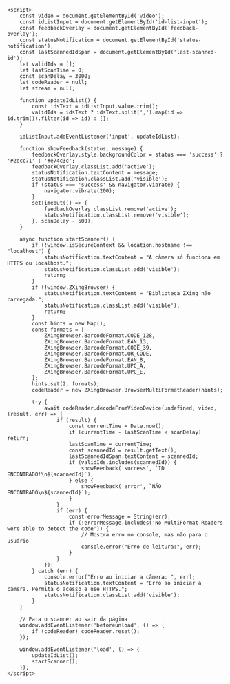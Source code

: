 <!DOCTYPE html>
<html lang="pt-br">
<head>
    <meta charset="UTF-8">
    <meta name="viewport" content="width=device-width, initial-scale=1.0, user-scalable=no">
    <title>Scanner de ID</title>
    <script src="https://cdn.tailwindcss.com"></script>
    <script src="https://cdn.jsdelivr.net/npm/@zxing/browser@latest/umd/zxing-browser.min.js"></script>
    <style>
        /* ...seu CSS permanece igual... */
    </style>
</head>
<body>
    <!-- ...seu HTML permanece igual... -->

    <script>
        const video = document.getElementById('video');
        const idListInput = document.getElementById('id-list-input');
        const feedbackOverlay = document.getElementById('feedback-overlay');
        const statusNotification = document.getElementById('status-notification');
        const lastScannedIdSpan = document.getElementById('last-scanned-id');
        let validIds = [];
        let lastScanTime = 0;
        const scanDelay = 3000;
        let codeReader = null;
        let stream = null;

        function updateIdList() {
            const idsText = idListInput.value.trim();
            validIds = idsText ? idsText.split(',').map(id => id.trim()).filter(id => id) : [];
        }

        idListInput.addEventListener('input', updateIdList);

        function showFeedback(status, message) {
            feedbackOverlay.style.backgroundColor = status === 'success' ? '#2ecc71' : '#e74c3c';
            feedbackOverlay.classList.add('active');
            statusNotification.textContent = message;
            statusNotification.classList.add('visible');
            if (status === 'success' && navigator.vibrate) {
                navigator.vibrate(200);
            }
            setTimeout(() => {
                feedbackOverlay.classList.remove('active');
                statusNotification.classList.remove('visible');
            }, scanDelay - 500);
        }

        async function startScanner() {
            if (!window.isSecureContext && location.hostname !== "localhost") {
                statusNotification.textContent = "A câmera só funciona em HTTPS ou localhost.";
                statusNotification.classList.add('visible');
                return;
            }
            if (!window.ZXingBrowser) {
                statusNotification.textContent = "Biblioteca ZXing não carregada.";
                statusNotification.classList.add('visible');
                return;
            }
            const hints = new Map();
            const formats = [
                ZXingBrowser.BarcodeFormat.CODE_128,
                ZXingBrowser.BarcodeFormat.EAN_13,
                ZXingBrowser.BarcodeFormat.CODE_39,
                ZXingBrowser.BarcodeFormat.QR_CODE,
                ZXingBrowser.BarcodeFormat.EAN_8,
                ZXingBrowser.BarcodeFormat.UPC_A,
                ZXingBrowser.BarcodeFormat.UPC_E,
            ];
            hints.set(2, formats);
            codeReader = new ZXingBrowser.BrowserMultiFormatReader(hints);

            try {
                await codeReader.decodeFromVideoDevice(undefined, video, (result, err) => {
                    if (result) {
                        const currentTime = Date.now();
                        if (currentTime - lastScanTime < scanDelay) return;
                        lastScanTime = currentTime;
                        const scannedId = result.getText();
                        lastScannedIdSpan.textContent = scannedId;
                        if (validIds.includes(scannedId)) {
                            showFeedback('success', `ID ENCONTRADO!\n${scannedId}`);
                        } else {
                            showFeedback('error', `NÃO ENCONTRADO\n${scannedId}`);
                        }
                    }
                    if (err) {
                        const errorMessage = String(err);
                        if (!errorMessage.includes('No MultiFormat Readers were able to detect the code')) {
                            // Mostra erro no console, mas não para o usuário
                            console.error("Erro de leitura:", err);
                        }
                    }
                });
            } catch (err) {
                console.error("Erro ao iniciar a câmera: ", err);
                statusNotification.textContent = "Erro ao iniciar a câmera. Permita o acesso e use HTTPS.";
                statusNotification.classList.add('visible');
            }
        }

        // Para o scanner ao sair da página
        window.addEventListener('beforeunload', () => {
            if (codeReader) codeReader.reset();
        });

        window.addEventListener('load', () => {
            updateIdList();
            startScanner();
        });
    </script>
</body>
</html>
